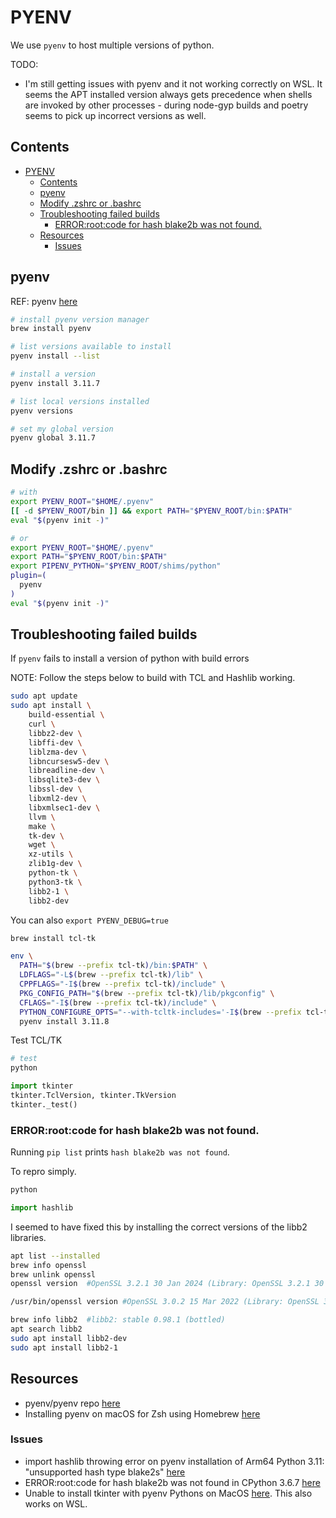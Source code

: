 # PYENV

We use `pyenv` to host multiple versions of python.  

TODO:

* I'm still getting issues with pyenv and it not working correctly on WSL. It seems the APT installed version always gets precedence when shells are invoked by other processes - during node-gyp builds and poetry seems to pick up incorrect versions as well.  

## Contents

- [PYENV](#pyenv)
  - [Contents](#contents)
  - [pyenv](#pyenv-1)
  - [Modify .zshrc or .bashrc](#modify-zshrc-or-bashrc)
  - [Troubleshooting failed builds](#troubleshooting-failed-builds)
    - [ERROR:root:code for hash blake2b was not found.](#errorrootcode-for-hash-blake2b-was-not-found)
  - [Resources](#resources)
    - [Issues](#issues)

## pyenv

REF: pyenv [here](https://github.com/pyenv/pyenv)

```sh
# install pyenv version manager
brew install pyenv

# list versions available to install
pyenv install --list

# install a version
pyenv install 3.11.7

# list local versions installed
pyenv versions

# set my global version
pyenv global 3.11.7
```

## Modify .zshrc or .bashrc

```sh
# with
export PYENV_ROOT="$HOME/.pyenv"
[[ -d $PYENV_ROOT/bin ]] && export PATH="$PYENV_ROOT/bin:$PATH"
eval "$(pyenv init -)"

# or
export PYENV_ROOT="$HOME/.pyenv"
export PATH="$PYENV_ROOT/bin:$PATH"
export PIPENV_PYTHON="$PYENV_ROOT/shims/python"
plugin=(
  pyenv
)
eval "$(pyenv init -)"
```

## Troubleshooting failed builds

If `pyenv` fails to install a version of python with build errors

NOTE: Follow the steps below to build with TCL and Hashlib working.  

```sh
sudo apt update
sudo apt install \
    build-essential \
    curl \
    libbz2-dev \
    libffi-dev \
    liblzma-dev \
    libncursesw5-dev \
    libreadline-dev \
    libsqlite3-dev \
    libssl-dev \
    libxml2-dev \
    libxmlsec1-dev \
    llvm \
    make \
    tk-dev \
    wget \
    xz-utils \
    zlib1g-dev \
    python-tk \
    python3-tk \
    libb2-1 \
    libb2-dev 
```

You can also `export PYENV_DEBUG=true`  

```sh
brew install tcl-tk

env \   
  PATH="$(brew --prefix tcl-tk)/bin:$PATH" \
  LDFLAGS="-L$(brew --prefix tcl-tk)/lib" \
  CPPFLAGS="-I$(brew --prefix tcl-tk)/include" \
  PKG_CONFIG_PATH="$(brew --prefix tcl-tk)/lib/pkgconfig" \
  CFLAGS="-I$(brew --prefix tcl-tk)/include" \
  PYTHON_CONFIGURE_OPTS="--with-tcltk-includes='-I$(brew --prefix tcl-tk)/include' --with-tcltk-libs='-L$(brew --prefix tcl-tk)/lib -ltcl8.6 -ltk8.6'" \
  pyenv install 3.11.8
```

Test TCL/TK  

```python
# test 
python

import tkinter
tkinter.TclVersion, tkinter.TkVersion
tkinter._test()
```

### ERROR:root:code for hash blake2b was not found.  

Running `pip list` prints `hash blake2b was not found`.  

To repro simply.  

```python
python

import hashlib
```

I seemed to have fixed this by installing the correct versions of the libb2 libraries.  

```sh
apt list --installed 
brew info openssl
brew unlink openssl
openssl version  #OpenSSL 3.2.1 30 Jan 2024 (Library: OpenSSL 3.2.1 30 Jan 2024)

/usr/bin/openssl version #OpenSSL 3.0.2 15 Mar 2022 (Library: OpenSSL 3.0.2 15 Mar 2022)

brew info libb2  #libb2: stable 0.98.1 (bottled)
apt search libb2
sudo apt install libb2-dev
sudo apt install libb2-1     
```

## Resources

* pyenv/pyenv repo [here](https://github.com/pyenv/pyenv)
* Installing pyenv on macOS for Zsh using Homebrew [here](https://gist.github.com/josemarimanio/9e0c177c90dee97808bad163587e80f8)  

### Issues

* import hashlib throwing error on pyenv installation of Arm64 Python 3.11: "unsupported hash type blake2s" [here](https://github.com/pyenv/pyenv/issues/1529)
* ERROR:root:code for hash blake2b was not found in CPython 3.6.7 [here](https://github.com/pyenv/pyenv/issues/1529)
* Unable to install tkinter with pyenv Pythons on MacOS [here](https://stackoverflow.com/questions/60469202/unable-to-install-tkinter-with-pyenv-pythons-on-macos). This also works on WSL.  
